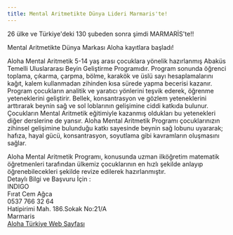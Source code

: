```yaml
---
title: Mental Aritmetikte Dünya Lideri Marmaris'te!
---
```


26 ülke ve Türkiye'deki 130 şubeden sonra şimdi MARMARİS'te!!  

Mental Aritmetikte Dünya Markası Aloha kayıtlara başladı!

Aloha Mental Aritmetik 5-14 yaş arası çocuklara yönelik hazırlanmış Abaküs Temelli Uluslararası Beyin Geliştirme Programıdır. Program sonunda öğrenci toplama, çıkarma, çarpma, bölme, karakök ve üslü sayı hesaplamalarını kağıt, kalem kullanmadan zihinden kısa sürede yapma becerisi kazanır. Program çocukların analitik ve yaratıcı yönlerini teşvik ederek, öğrenme yeteneklerini geliştirir. Bellek, konsantrasyon ve gözlem yeteneklerini arttırarak beynin sağ ve sol loblarının gelişimine ciddi katkıda bulunur. Çocukların Mental Aritmetik eğitimiyle kazanmış oldukları bu yetenekleri diğer derslerine de yansır. Aloha Mental Aritmetik Programı çocuklarınızın zihinsel gelişimine bulunduğu katkı sayesinde beynin sağ lobunu uyararak; hafıza, hayal gücü, konsantrasyon, soyutlama gibi kavramların oluşmasını sağlar.

Aloha Mental Aritmetik Programı, konusunda uzman ilköğretim matematik öğretmenleri tarafından ülkemiz çocuklarının en hızlı şekilde anlayıp öğrenebilecekleri şekilde revize edilerek hazırlanmıştır.  
Detaylı Bilgi ve Başvuru İçin :  
INDIGO  
Fırat Cem Ağca  
0537 766 32 64  
Hatipirimi Mah. 186.Sokak No:21/A  
Marmaris  
[Aloha Türkiye Web Sayfası](http://www.alohaturkey.com/)
